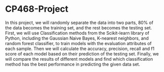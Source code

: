 # CP468-Project
In this project, we will randomly separate the data into two parts, 80% of the data becomes the training set, and the rest becomes the testing set. First, we will use Classification methods from the Scikit-learn library of Python, including the Gaussian Naive Bayes, K-nearest neighbors, and random forest classifier, to train models with the evaluation attributes of each sample. Then we will calculate the accuracy, precision, recall and f1 score of each model based on their prediction of the testing set. Finally, we will compare the results of different models and find which classification method has the best performance in predicting the given data set. 

